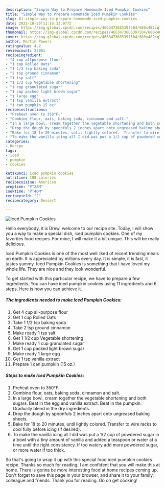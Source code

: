```yaml
---
description: "Simple Way to Prepare Homemade Iced Pumpkin Cookies"
title: "Simple Way to Prepare Homemade Iced Pumpkin Cookies"
slug: 81-simple-way-to-prepare-homemade-iced-pumpkin-cookies
date: 2022-10-25T11:18:33.977Z
image: https://img-global.cpcdn.com/recipes/4663473685397504/680x482cq70/iced-pumpkin-cookies-recipe-main-photo.jpg
thumbnail: https://img-global.cpcdn.com/recipes/4663473685397504/680x482cq70/iced-pumpkin-cookies-recipe-main-photo.jpg
cover: https://img-global.cpcdn.com/recipes/4663473685397504/680x482cq70/iced-pumpkin-cookies-recipe-main-photo.jpg
author: Martin Powers
ratingvalue: 4.2
reviewcount: 23901
recipeingredient:
- "4 cup allpurpose flour"
- "1 cup Rolled Oats"
- "1 1/2 tsp baking soda"
- "2 tsp ground cinnamon"
- "1 tsp salt"
- "1 1/2 cup Vegetable shortening"
- "1 cup granulated sugar"
- "1 cup packed light brown sugar"
- "1 large egg"
- "1 tsp vanilla extract"
- "1 can pumpkin 15 oz"
recipeinstructions:
- "Preheat oven to 350°F."
- "Combine flour, oats, baking soda, cinnamon and salt."
- "In a large bowl, cream together the vegetable shortening and both sugars. Beat in the egg and vanilla extract. Beat in the pumpkin. Gradually blend in the dry ingredients."
- "Drop the dough by spoonfuls 2 inches apart onto ungreased baking sheets."
- "Bake for 18 to 20 minutes, until lightly colored.  Transfer to wire racks to cool fully before icing (if desired)."
- "To make the vanilla icing all I did was put a 1/2 cup of powdered sugar in a bowl with a tiny amount of vanilla and added a teaspoon or water at a time until the right consistency. If too watery add more powdered sugar, or more water if too thick."
categories:
- Recipe
tags:
- iced
- pumpkin
- cookies

katakunci: iced pumpkin cookies 
nutrition: 108 calories
recipecuisine: American
preptime: "PT28M"
cooktime: "PT40M"
recipeyield: "2"
recipecategory: Dessert

---
```



![Iced Pumpkin Cookies](https://img-global.cpcdn.com/recipes/4663473685397504/680x482cq70/iced-pumpkin-cookies-recipe-main-photo.jpg)

Hello everybody, it is Drew, welcome to our recipe site. Today, I will show you a way to make a special dish, iced pumpkin cookies. One of my favorites food recipes. For mine, I will make it a bit unique. This will be really delicious.

Iced Pumpkin Cookies is one of the most well liked of recent trending meals on earth. It is appreciated by millions every day. It is simple, it is fast, it tastes yummy. Iced Pumpkin Cookies is something that I have loved my whole life. They are nice and they look wonderful.




To get started with this particular recipe, we have to prepare a few ingredients. You can have iced pumpkin cookies using 11 ingredients and 6 steps. Here is how you can achieve it.

<!--inarticleads1-->

##### The ingredients needed to make Iced Pumpkin Cookies:

1. Get 4 cup all-purpose flour
1. Get 1 cup Rolled Oats
1. Take 1 1/2 tsp baking soda
1. Take 2 tsp ground cinnamon
1. Make ready 1 tsp salt
1. Get 1 1/2 cup Vegetable shortening
1. Make ready 1 cup granulated sugar
1. Get 1 cup packed light brown sugar
1. Make ready 1 large egg
1. Get 1 tsp vanilla extract
1. Prepare 1 can pumpkin (15 oz.)




<!--inarticleads2-->

##### Steps to make Iced Pumpkin Cookies:

1. Preheat oven to 350°F.
1. Combine flour, oats, baking soda, cinnamon and salt.
1. In a large bowl, cream together the vegetable shortening and both sugars. Beat in the egg and vanilla extract. Beat in the pumpkin. Gradually blend in the dry ingredients.
1. Drop the dough by spoonfuls 2 inches apart onto ungreased baking sheets.
1. Bake for 18 to 20 minutes, until lightly colored.  Transfer to wire racks to cool fully before icing (if desired).
1. To make the vanilla icing all I did was put a 1/2 cup of powdered sugar in a bowl with a tiny amount of vanilla and added a teaspoon or water at a time until the right consistency. If too watery add more powdered sugar, or more water if too thick.




So that's going to wrap it up with this special food iced pumpkin cookies recipe. Thanks so much for reading. I am confident that you will make this at home. There is gonna be more interesting food at home recipes coming up. Don't forget to save this page in your browser, and share it to your family, colleague and friends. Thank you for reading. Go on get cooking!
